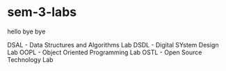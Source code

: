 # sem-3-labs

hello bye bye

DSAL - Data Structures and Algorithms Lab
DSDL - Digital SYstem Design Lab
OOPL - Object Oriented Programming Lab
OSTL - Open Source Technology Lab
